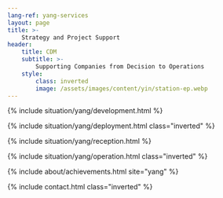 ```yaml
---
lang-ref: yang-services
layout: page
title: >-
    Strategy and Project Support
header:
    title: CDM
    subtitle: >-
        Supporting Companies from Decision to Operations
    style:
        class: inverted
        image: /assets/images/content/yin/station-ep.webp
---
```


{% include situation/yang/development.html %}

{% include situation/yang/deployment.html class="inverted" %}

{% include situation/yang/reception.html %}

{% include situation/yang/operation.html class="inverted" %}

{% include about/achievements.html site="yang" %}

{% include contact.html class="inverted" %}
